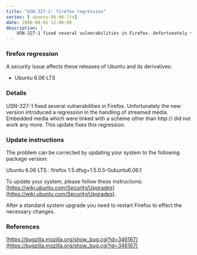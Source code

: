 ```yaml
---
title: "USN-327-2: firefox regression"
series: [ ubuntu-06.06-lts]
date: 2006-08-01 12:00:00
description: |
    USN-327-1 fixed several vulnerabilities in Firefox. Unfortunately the new version introduced a regression in the handling of streamed media. Embedded media which were linked with a scheme other than http:// did not work any more. This update fixes this regression.
--- 
```

 
### firefox regression

A security issue affects these releases of Ubuntu and its derivatives:

* Ubuntu 6.06 LTS

### Details

USN-327-1 fixed several vulnerabilities in Firefox. Unfortunately the new version introduced a regression in the handling of streamed media. Embedded media which were linked with a scheme other than http:// did not work any more. This update fixes this regression.

### Update instructions

The problem can be corrected by updating your system to the following package version:

Ubuntu 6.06 LTS
 : firefox <span>1.5.dfsg+1.5.0.5-0ubuntu6.06.1</span>

To update your system, please follow these instructions: [https://wiki.ubuntu.com/Security/Upgrades](https://wiki.ubuntu.com/Security/Upgrades).

After a standard system upgrade you need to restart Firefox to effect the necessary changes.

### References

 [https://bugzilla.mozilla.org/show_bug.cgi?id=346167](https://bugzilla.mozilla.org/show_bug.cgi?id=346167)
 
